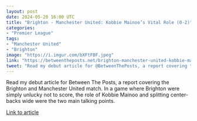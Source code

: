 ```yaml
---
layout: post
date: 2024-05-20 16:00 UTC
title: "Brighton - Manchester United: Kobbie Mainoo’s Vital Role (0-2)"
categories:
- "Premier League"
tags:
- "Manchester United"
- "Brighton"
image: "https://i.imgur.com/bXFtFBF.jpeg"
link: "https://betweentheposts.net/brighton-manchester-united-kobbie-mainoos-vital-role-0-2/"
tweet: "Read my debut article for @BetweenThePosts, a report covering the Brighton and Manchester United match. In a game where Brighton were simply unlucky not to score, the role of Kobbie Mainoo and splitting center-backs wide were the two main talking points."
---
```


Read my debut article for Between The Posts, a report covering the Brighton and Manchester United match. In a game where Brighton were simply unlucky not to score, the role of Kobbie Mainoo and splitting center-backs wide were the two main talking points.

<!---more--->

[Link to article](https://betweentheposts.net/brighton-manchester-united-kobbie-mainoos-vital-role-0-2/)
